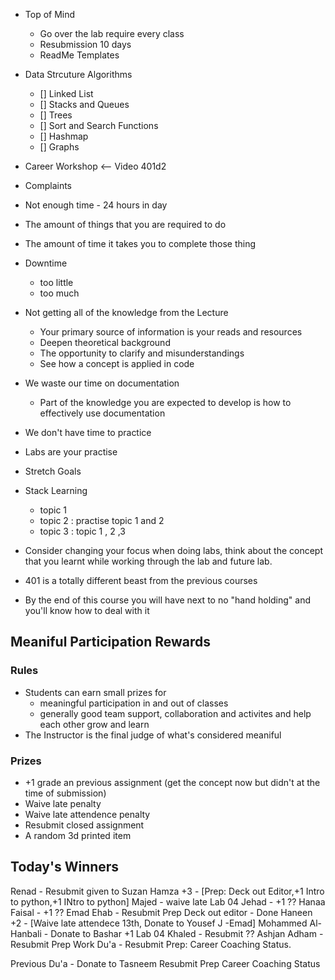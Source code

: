 - Top of Mind
  - Go over the lab require every class
  - Resubmission 10 days
  - ReadMe Templates
- Data Strcuture Algorithms
  - [] Linked List
  - [] Stacks and Queues
  - [] Trees
  - [] Sort and Search Functions
  - [] Hashmap
  - [] Graphs
- Career Workshop <-- Video 401d2

- Complaints
 - Not enough time - 24 hours in day
  - The amount of things that you are required to do
  - The amount of time it takes you to complete those thing
  - Downtime 
    - too little 
    - too much
 - Not getting all of the knowledge from the Lecture
    - Your primary source of information is your reads and resources
    - Deepen theoretical background
    - The opportunity to clarify and misunderstandings
    - See how a concept is applied in code
 - We waste our time on documentation
    - Part of the knowledge you are expected to develop is how to effectively use documentation
 - We don't have time to practice
  - Labs are your practise
  - Stretch Goals
  - Stack Learning
    - topic 1
    - topic 2 : practise topic 1 and 2
    - topic 3 : topic 1 , 2 ,3
  - Consider changing your focus when doing labs, think about the concept that you learnt while working through the lab and future lab.
  - 401 is a totally different beast from the previous courses
  - By the end of this course you will have next to no "hand holding" and you'll know how to deal with it

## Meaniful Participation Rewards
### Rules
- Students can earn small prizes for 
  - meaningful participation in and out of classes
  - generally good team support, collaboration and activites and help each other grow and learn
- The Instructor is the final judge of what's considered meaniful
### Prizes
- +1 grade an previous assignment (get the concept now but didn't at the time of submission)
- Waive late penalty
- Waive late attendence penalty
- Resubmit closed assignment
- A random 3d printed item

## Today's Winners

Renad - Resubmit given to Suzan
Hamza +3 - [Prep: Deck out Editor,+1 Intro to python,+1 INtro to python]
Majed - waive late Lab 04
Jehad - +1 ?? Hanaa
Faisal - +1 ?? Emad
Ehab - Resubmit Prep Deck out editor - Done
Haneen +2 - [Waive late attendece 13th, Donate to Yousef J -Emad] 
Mohammed Al-Hanbali - Donate to Bashar +1 Lab 04
Khaled - Resubmit ?? Ashjan
Adham - Resubmit Prep Work
Du'a - Resubmit Prep: Career Coaching Status.

Previous
Du'a - Donate to Tasneem Resubmit Prep Career Coaching Status